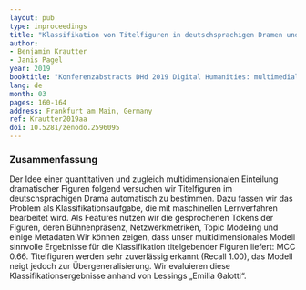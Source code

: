 ```yaml
---
layout: pub
type: inproceedings
title: "Klassifikation von Titelfiguren in deutschsprachigen Dramen und Evaluation am Beispiel von Lessings „Emilia Galotti“"
author:
- Benjamin Krautter
- Janis Pagel
year: 2019
booktitle: "Konferenzabstracts DHd 2019 Digital Humanities: multimedial & multimodal"
lang: de
month: 03
pages: 160-164
address: Frankfurt am Main, Germany
ref: Krautter2019aa
doi: 10.5281/zenodo.2596095
---
```


### Zusammenfassung
Der Idee einer quantitativen und zugleich multidimensionalen Einteilung dramatischer Figuren folgend versuchen wir Titelfiguren im deutschsprachigen Drama automatisch zu bestimmen. Dazu fassen wir das Problem als Klassifikationsaufgabe, die mit maschinellen Lernverfahren bearbeitet wird. Als Features nutzen wir die gesprochenen Tokens der Figuren, deren Bühnenpräsenz, Netzwerkmetriken, Topic Modeling und einige Metadaten.Wir können zeigen, dass unser multidimensionales Modell sinnvolle Ergebnisse für die Klassifikation titelgebender Figuren liefert: MCC 0.66. Titelfiguren werden sehr zuverlässig erkannt (Recall 1.00), das Modell neigt jedoch zur Übergeneralisierung. Wir evaluieren diese Klassifikationsergebnisse anhand von Lessings „Emilia Galotti“.
